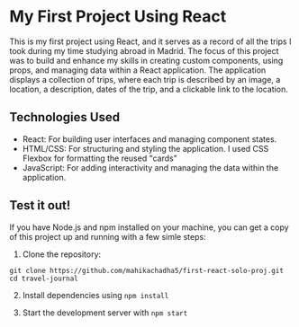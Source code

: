 # My First Project Using React

This is my first project using React, and it serves as a record of all the trips I took during my time studying abroad in Madrid. The focus of this project was to build and enhance my skills in creating custom components, using props, and managing data within a React application. The application displays a collection of trips, where each trip is described by an image, a location, a description, dates of the trip, and a clickable link to the location.

## Technologies Used
- React: For building user interfaces and managing component states.
- HTML/CSS: For structuring and styling the application. I used CSS Flexbox for formatting the reused "cards"
- JavaScript: For adding interactivity and managing the data within the application.

## Test it out!

If you have Node.js and npm installed on your machine, you can get a copy of this project up and running with a few simle steps:

1. Clone the repository:

```
git clone https://github.com/mahikachadha5/first-react-solo-proj.git
cd travel-journal
```

2. Install dependencies using `npm install`

3. Start the development server with `npm start`
